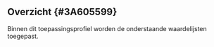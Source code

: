 ## Overzicht {#3A605599}
Binnen dit toepassingsprofiel worden de onderstaande waardelijsten toegepast.
<section data-include-format='markdown' data-include='115-donlAccessRights.md'></section>
<section data-include-format='markdown' data-include='116-donlLanguage.md'></section>
<section data-include-format='markdown' data-include='117-donlLicense.md'></section>
<section data-include-format='markdown' data-include='118-donlRelevantOrganization.md'></section>
<section data-include-format='markdown' data-include='119-donlRole.md'></section>
<section data-include-format='markdown' data-include='120-donlSupportingRole.md'></section>
<section data-include-format='markdown' data-include='121-ianaMediatype.md'></section>
<section data-include-format='markdown' data-include='122-mdrFiletype.md'></section>
<section data-include-format='markdown' data-include='123-mdrFrequency.md'></section>
<section data-include-format='markdown' data-include='124-overheidGemeente.md'></section>
<section data-include-format='markdown' data-include='125-overheidKoninkrijksdeel.md'></section>
<section data-include-format='markdown' data-include='126-overheidOrganisatie.md'></section>
<section data-include-format='markdown' data-include='127-overheidProvincie.md'></section>
<section data-include-format='markdown' data-include='128-overheidWaterschap.md'></section>
<section data-include-format='markdown' data-include='129-CoverheidTaxonomieBeleidsagenda.md'></section>
<section data-include-format='markdown' data-include='130-spdxChecksumAlgorithm.md'></section>
